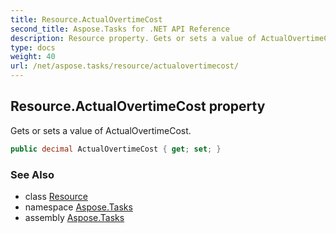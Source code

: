 ```yaml
---
title: Resource.ActualOvertimeCost
second_title: Aspose.Tasks for .NET API Reference
description: Resource property. Gets or sets a value of ActualOvertimeCost
type: docs
weight: 40
url: /net/aspose.tasks/resource/actualovertimecost/
---
```

## Resource.ActualOvertimeCost property

Gets or sets a value of ActualOvertimeCost.

```csharp
public decimal ActualOvertimeCost { get; set; }
```

### See Also

* class [Resource](../)
* namespace [Aspose.Tasks](../../resource/)
* assembly [Aspose.Tasks](../../../)



